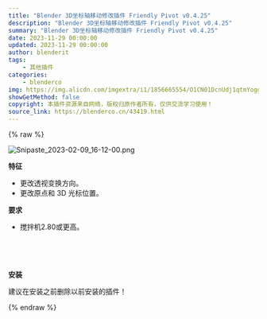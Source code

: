 ```yaml
---
title: "Blender 3D坐标轴移动修改插件 Friendly Pivot v0.4.25"
description: "Blender 3D坐标轴移动修改插件 Friendly Pivot v0.4.25"
summary: "Blender 3D坐标轴移动修改插件 Friendly Pivot v0.4.25"
date: 2023-11-29 00:00:00
updated: 2023-11-29 00:00:00
author: blenderit
tags: 
    - 其他插件
categories:
    - blenderco
img: https://img.alicdn.com/imgextra/i1/1856665554/O1CN01DcnUdj1qtmYoggWif_!!1856665554.png
showGetMethod: false
copyright: 本插件资源来自网络，版权归原作者所有，仅供交流学习使用！
source_link: https://blenderco.cn/43419.html
---
```


{% raw %}
<p><img class="aligncenter" src="https://img.alicdn.com/imgextra/i1/1856665554/O1CN01DcnUdj1qtmYoggWif_!!1856665554.png" alt="Snipaste_2023-02-09_16-12-00.png"></p><p><strong>特征</strong></p><ul>
<li>更改透视变换方向。</li>
<li>更改原点和 3D 光标位置。</li>
</ul><p><strong>要求</strong></p><ul>
<li>搅拌机2.80或更高。</li>
</ul><p> </p><p> </p><p><strong>安装</strong></p><p>建议在安装之前删除以前安装的插件！</p>
<div style="display: none">blenderco</div>
{% endraw %}